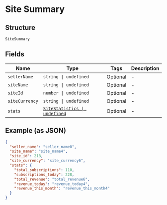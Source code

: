 
# Site Summary

## Structure

`SiteSummary`

## Fields

| Name | Type | Tags | Description |
|  --- | --- | --- | --- |
| `sellerName` | `string \| undefined` | Optional | - |
| `siteName` | `string \| undefined` | Optional | - |
| `siteId` | `number \| undefined` | Optional | - |
| `siteCurrency` | `string \| undefined` | Optional | - |
| `stats` | [`SiteStatistics \| undefined`](../../doc/models/site-statistics.md) | Optional | - |

## Example (as JSON)

```json
{
  "seller_name": "seller_name0",
  "site_name": "site_name4",
  "site_id": 218,
  "site_currency": "site_currency6",
  "stats": {
    "total_subscriptions": 110,
    "subscriptions_today": 228,
    "total_revenue": "total_revenue6",
    "revenue_today": "revenue_today4",
    "revenue_this_month": "revenue_this_month4"
  }
}
```

